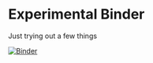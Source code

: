 # Experimental Binder

Just trying out a few things

[![Binder](https://mybinder.org/badge_logo.svg)](https://mybinder.org/v2/gh/SteveR-Ncl/binderRepo/HEAD)
